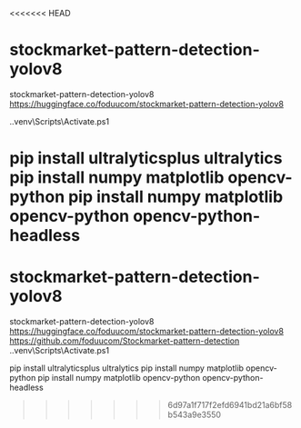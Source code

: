 <<<<<<< HEAD
# stockmarket-pattern-detection-yolov8
stockmarket-pattern-detection-yolov8 https://huggingface.co/foduucom/stockmarket-pattern-detection-yolov8

.\.venv\Scripts\Activate.ps1  

pip install ultralyticsplus ultralytics
pip install numpy matplotlib opencv-python
pip install numpy matplotlib opencv-python opencv-python-headless
=======
# stockmarket-pattern-detection-yolov8
stockmarket-pattern-detection-yolov8 https://huggingface.co/foduucom/stockmarket-pattern-detection-yolov8
https://github.com/foduucom/Stockmarket-pattern-detection
.\.venv\Scripts\Activate.ps1  

pip install ultralyticsplus ultralytics
pip install numpy matplotlib opencv-python
pip install numpy matplotlib opencv-python opencv-python-headless
>>>>>>> 6d97a1f717f2efd6941bd21a6bf58b543a9e3550

